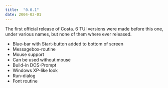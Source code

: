 ```yaml
---
title:  "0.0.1"
date: 2004-02-01
---
```

The first official release of Costa. 6 TUI versions were made before this one, under various names, but none of them where ever released.

- Blue-bar with Start-button added to bottom of screen
- Messagebox-routine
- Mouse support
- Can be used without mouse
- Build-in DOS-Prompt
- Windows XP-like look
- Run-dialog
- Font routine
